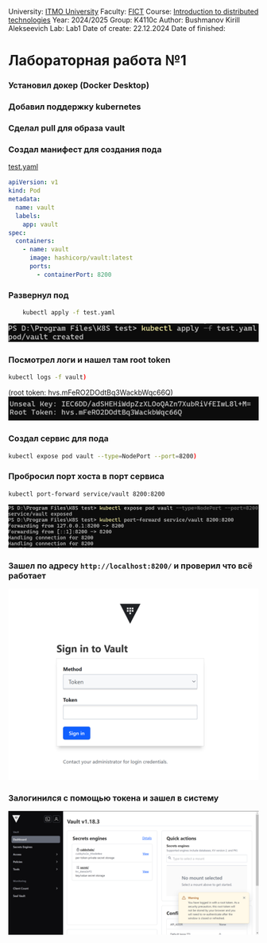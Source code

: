 University: [ITMO University](https://itmo.ru/ru/)
Faculty: [FICT](https://fict.itmo.ru)
Course: [Introduction to distributed technologies](https://github.com/itmo-ict-faculty/introduction-to-distributed-technologies)
Year: 2024/2025
Group: K4110c
Author: Bushmanov Kirill Alekseevich
Lab: Lab1
Date of create: 22.12.2024
Date of finished: 

# Лабораторная работа №1

### Установил докер (Docker Desktop)

### Добавил поддержку kubernetes

### Сделал pull для образа vault 

### Создал манифест для создания пода 
[test.yaml](https://github.com/rufe69/2024_2025-introduction_to_distributed_technologies-k4110--bushmanov_k_a/blob/main/lab1/test.yaml)

```yaml
apiVersion: v1
kind: Pod
metadata:
  name: vault
  labels:
    app: vault
spec:
  containers:
    - name: vault
      image: hashicorp/vault:latest
      ports:  
        - containerPort: 8200  
```

### Развернул под
```bash
    kubectl apply -f test.yaml
```
![Развернул под](https://github.com/rufe69/2024_2025-introduction_to_distributed_technologies-k4110--bushmanov_k_a/blob/main/lab1/Screenshots/1.png "")

### Посмотрел логи и нашел там root token 
```bash
kubectl logs -f vault)
``` 
(root token: hvs.mFeRO2DOdtBq3WackbWqc66Q)
![Посмотрел логи](https://github.com/rufe69/2024_2025-introduction_to_distributed_technologies-k4110--bushmanov_k_a/blob/main/lab1/Screenshots/2.png "")

### Создал сервис для пода 
```bash
kubectl expose pod vault --type=NodePort --port=8200)
```
### Пробросил порт хоста в порт сервиса 
```
kubectl port-forward service/vault 8200:8200
```
![Пробросил порт](https://github.com/rufe69/2024_2025-introduction_to_distributed_technologies-k4110--bushmanov_k_a/blob/main/lab1/Screenshots/3.png "")

### Зашел по адресу `http://localhost:8200/` и проверил что всё работает
![Интерфейс входа vault](https://github.com/rufe69/2024_2025-introduction_to_distributed_technologies-k4110--bushmanov_k_a/blob/main/lab1/Screenshots/4.png "")

### Залогинился с помощью токена и зашел в систему
![Интерфейс vault](https://github.com/rufe69/2024_2025-introduction_to_distributed_technologies-k4110--bushmanov_k_a/blob/main/lab1/Screenshots/5.png "")
